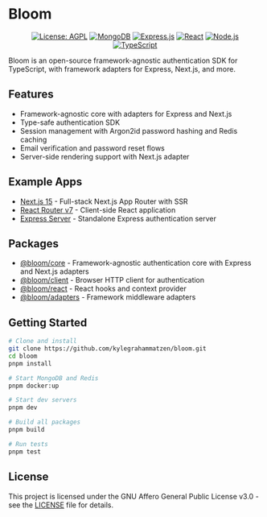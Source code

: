 # Bloom

<div align="center">

[![License: AGPL](https://img.shields.io/badge/License-AGPL-red.svg)](LICENSE)
[![MongoDB](https://img.shields.io/badge/MongoDB-8.7-green.svg)](https://www.mongodb.com/)
[![Express.js](https://img.shields.io/badge/Express.js-4.21-green.svg)](https://expressjs.com/)
[![React](https://img.shields.io/badge/React-19-blue.svg)](https://reactjs.org/)
[![Node.js](https://img.shields.io/badge/Node.js-20-green.svg)](https://nodejs.org/)
[![TypeScript](https://img.shields.io/badge/TypeScript-5.9-blue.svg)](https://www.typescriptlang.org/)

</div>

Bloom is an open-source framework-agnostic authentication SDK for TypeScript, with framework adapters for Express, Next.js, and more.

## Features

- Framework-agnostic core with adapters for Express and Next.js
- Type-safe authentication SDK
- Session management with Argon2id password hashing and Redis caching
- Email verification and password reset flows
- Server-side rendering support with Next.js adapter

## Example Apps

- [Next.js 15](apps/next15) - Full-stack Next.js App Router with SSR
- [React Router v7](apps/react-router-v7) - Client-side React application
- [Express Server](apps/express-server) - Standalone Express authentication server

## Packages

- [@bloom/core](packages/core) - Framework-agnostic authentication core with Express and Next.js adapters
- [@bloom/client](packages/client) - Browser HTTP client for authentication
- [@bloom/react](packages/react) - React hooks and context provider
- [@bloom/adapters](packages/adapters) - Framework middleware adapters

## Getting Started

```bash
# Clone and install
git clone https://github.com/kylegrahammatzen/bloom.git
cd bloom
pnpm install

# Start MongoDB and Redis
pnpm docker:up

# Start dev servers
pnpm dev

# Build all packages
pnpm build

# Run tests
pnpm test
```

## License

This project is licensed under the GNU Affero General Public License v3.0 - see the [LICENSE](LICENSE) file for details.
